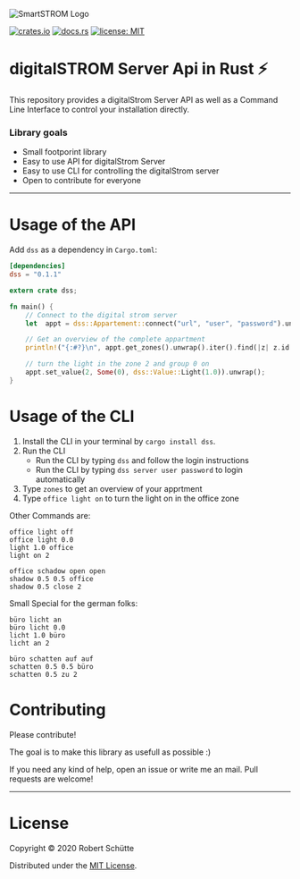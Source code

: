 ![SmartSTROM Logo](http://www.smartwire.ch/wp-content/uploads/2015/01/digitalstrom.jpg)

[![crates.io](https://img.shields.io/crates/v/dss.svg)](https://crates.io/crates/dss)
[![docs.rs](https://docs.rs/dss/badge.svg)](https://docs.rs/dss)
[![license: MIT](https://img.shields.io/github/license/Roba1993/DSS)](https://github.com/Roba1993/DSS)

# digitalSTROM Server Api in Rust ⚡
This repository provides a digitalStrom Server API as well as a Command Line Interface to control your installation directly.

### Library goals
* Small footporint library
* Easy to use API for digitalStrom Server
* Easy to use CLI for controlling the digitalStrom server
* Open to contribute for everyone

---

# Usage of the API
Add `dss` as a dependency in `Cargo.toml`:
```toml
[dependencies]
dss = "0.1.1"
```

```rust
extern crate dss;

fn main() {
    // Connect to the digital strom server
    let  appt = dss::Appartement::connect("url", "user", "password").unwrap();

    // Get an overview of the complete appartment
    println!("{:#?}\n", appt.get_zones().unwrap().iter().find(|z| z.id == zone));

    // turn the light in the zone 2 and group 0 on
    appt.set_value(2, Some(0), dss::Value::Light(1.0)).unwrap();
}
```

# Usage of the CLI
1. Install the CLI in your terminal by `cargo install dss`.
2. Run the CLI
    * Run the CLI by typing `dss` and follow the login instructions
    * Run the CLI by typing `dss server user password` to login automatically
3. Type `zones` to get an overview of your apprtment
4. Type `office light on` to turn the light on in the office zone

Other Commands are:
```
office light off
office light 0.0
light 1.0 office
light on 2

office schadow open open
shadow 0.5 0.5 office
shadow 0.5 close 2
```

Small Special for the german folks:
```
büro licht an
büro licht 0.0
licht 1.0 büro
licht an 2

büro schatten auf auf
schatten 0.5 0.5 büro
schatten 0.5 zu 2
```

# Contributing
Please contribute! 

The goal is to make this library as usefull as possible :)

If you need any kind of help, open an issue or write me an mail.
Pull requests are welcome!

---
# License
Copyright © 2020 Robert Schütte

Distributed under the [MIT License](LICENSE).